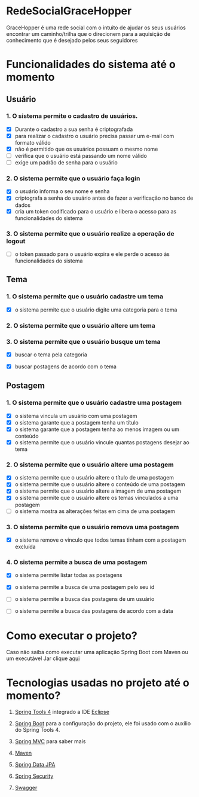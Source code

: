 # RedeSocialGraceHopper
GraceHopper é uma rede social com o intuito de ajudar os seus usuários  encontrar um caminho/trilha que o direcionem para a aquisição de conhecimento que é desejado pelos seus seguidores

# Funcionalidades do sistema até o momento
## Usuário 
### 1. O sistema permite o cadastro de usuários.
 - [x] Durante o cadastro a sua senha é criptografada
 - [x] para realizar o cadastro o usuário precisa passar um e-mail com formato válido
 - [x] não é permitido que os usuários possuam o mesmo nome
 - [ ]  verifica que o usuário está passando um nome válido
 - [ ] exige um padrão de senha para o usuário
### 2. O sistema permite que o usuário faça login
- [x] o usuário informa o seu nome e senha
- [x] criptografa a senha do usuário antes de fazer a verificação no banco de dados 
- [x] cria um token codificado para o usuário e libera o acesso para as funcionalidades do sistema 
### 3. O sistema permite que o usuário realize a operação de logout
- [ ] o token passado para o usuário expira e ele perde o acesso às funcionalidades do sistema

## Tema 
### 1. O sistema permite que o usuário cadastre um tema
 - [x] o sistema permite que o usuário digite uma categoria para o tema
### 2. O sistema permite que o usuário altere um tema
### 3. O sistema permite que o usuário busque um tema
 - [x] buscar o tema pela categoria
-  [x] buscar postagens de acordo com o tema 


## Postagem 
### 1.	O sistema permite que o usuário cadastre uma postagem
- [x] o sistema vincula um usuário com uma postagem
- [x] o sistema garante que a postagem tenha um título 
- [x] o sistema garante que a postagem tenha ao menos imagem ou um conteúdo
- [x] o sistema permite que o usuário vincule quantas postagens desejar ao tema 
### 2. O sistema permite que o usuário altere uma postagem 
- [x] o sistema permite que o usuário altere o título de uma postagem 
- [x] o sistema permite que o usuário altere o conteúdo de uma postagem 
- [x] o sistema permite que o usuário altere a imagem de uma postagem 
- [x] o sistema permite que o usuário altere os temas vinculados a uma postagem 
- [ ] o sistema mostra as alterações feitas em cima de uma postagem
### 3. O sistema permite que o usuário remova uma postagem 
- [x] o sistema remove o vinculo que todos temas tinham com a postagem excluída 
### 4. O sistema permite a busca de uma postagem 
- [x] o sistema permite listar todas as postagens
- [x] o sistema permite a busca de uma postagem pelo seu id 
- [ ] o sistema permite a busca das postagens de um usuário
- [ ] o sistema permite a busca das postagens de acordo com a data


# Como executar o projeto? 
Caso não saiba como executar uma aplicação Spring Boot com Maven ou um executável Jar clique [aqui](https://www.codeflow.site/pt/article/spring-boot-run-maven-vs-executable-jar)

# Tecnologias usadas no projeto até o momento?

 1. [Spring Tools 4](https://spring.io/tools) integrado a IDE [Eclipse](https://www.eclipse.org/downloads/download.php?file=/oomph/epp/2020-12/R/eclipse-inst-jre-win64.exe)
 
 2. [Spring Boot](https://start.spring.io/) para a configuração do projeto, ele foi usado com o auxílio do Spring Tools 4.
 
 3. [Spring MVC](https://blog.algaworks.com/spring-mvc/) para saber mais 
 
 4. [Maven](https://maven.apache.org/)
 
 6. [Spring Data JPA](https://spring.io/projects/spring-data)
 7. [Spring Security](https://spring.io/projects/spring-security)
 8. [Swagger](https://swagger.io/)


